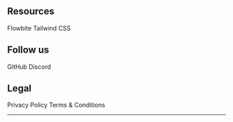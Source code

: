 <script>
	import { Footer, FooterBrand, FooterLi, FooterUl, FooterCopyright, FooterIcon } from 'svelte-5-ui-lib';
	import { FacebookSolid, GithubSolid, DiscordSolid, TwitterSolid } from 'flowbite-svelte-icons';
</script>

<Footer footerType="socialmedia">
  <div class="md:flex md:justify-between">
    <div class="mb-6 md:mb-0">
      <FooterBrand href="https://flowbite.com" src="/images/flowbite-svelte-icon-logo.svg" alt="Flowbite Logo" name="Flowbite" />
    </div>
    <div class="grid grid-cols-2 gap-8 sm:gap-6 sm:grid-cols-3">
      <div>
        <h2 class="mb-6 text-sm font-semibold text-gray-900 uppercase dark:text-white">Resources</h2>
        <FooterUl>
          <FooterLi liclass="mb-4" href="/">Flowbite</FooterLi>
          <FooterLi liclass="mb-4" href="/">Tailwind CSS</FooterLi>
        </FooterUl>
      </div>
      <div>
        <h2 class="mb-6 text-sm font-semibold uppercase text-gray-900 dark:text-white">Follow us</h2>
        <FooterUl>
          <FooterLi liclass="mb-4" href="/">GitHub</FooterLi>
          <FooterLi liclass="mb-4" href="/">Discord</FooterLi>
        </FooterUl>
      </div>
      <div>
        <h2 class="mb-6 text-sm font-semibold uppercase text-gray-900 dark:text-white">Legal</h2>
        <FooterUl>
          <FooterLi liclass="mb-4" href="/">Privacy Policy</FooterLi>
          <FooterLi liclass="mb-4" href="/">Terms & Conditions</FooterLi>
        </FooterUl>
      </div>
    </div>
  </div>
  <hr class="my-6 border-gray-200 sm:mx-auto dark:border-gray-700 lg:my-8" />
  <div class="sm:flex sm:items-center sm:justify-between">
    <FooterCopyright href="/" by="Flowbite™" />
    <div class="flex mt-4 space-x-6 rtl:space-x-reverse sm:justify-center sm:mt-0">
      <FooterIcon href="/">
        <FacebookSolid class="w-4 h-4 text-gray-500 dark:text-gray-500 hover:text-gray-900 dark:hover:text-white" />
      </FooterIcon>
      <FooterIcon href="/">
        <DiscordSolid class="w-4 h-4 text-gray-500 dark:text-gray-500 hover:text-gray-900 dark:hover:text-white" />
      </FooterIcon>
      <FooterIcon href="/">
        <TwitterSolid class="w-4 h-4 text-gray-500 dark:text-gray-500 hover:text-gray-900 dark:hover:text-white" />
      </FooterIcon>
      <FooterIcon href="/">
        <GithubSolid class="w-4 h-4 text-gray-500 dark:text-gray-500 hover:text-gray-900 dark:hover:text-white" />
      </FooterIcon>
    </div>
  </div>
</Footer>